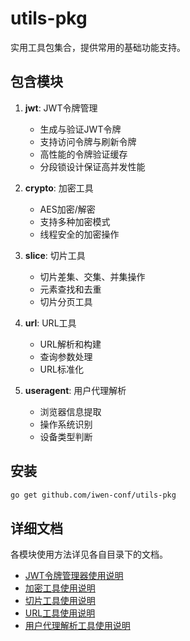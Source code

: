 # utils-pkg

实用工具包集合，提供常用的基础功能支持。

## 包含模块

1. **jwt**: JWT令牌管理
   - 生成与验证JWT令牌
   - 支持访问令牌与刷新令牌
   - 高性能的令牌验证缓存
   - 分段锁设计保证高并发性能

2. **crypto**: 加密工具
   - AES加密/解密
   - 支持多种加密模式
   - 线程安全的加密操作

3. **slice**: 切片工具
   - 切片差集、交集、并集操作
   - 元素查找和去重
   - 切片分页工具

4. **url**: URL工具
   - URL解析和构建
   - 查询参数处理
   - URL标准化

5. **useragent**: 用户代理解析
   - 浏览器信息提取
   - 操作系统识别
   - 设备类型判断

## 安装

```bash
go get github.com/iwen-conf/utils-pkg
```

## 详细文档

各模块使用方法详见各自目录下的文档。

- [JWT令牌管理器使用说明](jwt/使用说明.md)
- [加密工具使用说明](crypto/使用说明.md)
- [切片工具使用说明](slice/使用说明.md)
- [URL工具使用说明](url/使用说明.md)
- [用户代理解析工具使用说明](useragent/使用说明.md)
